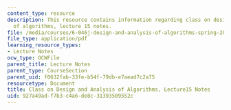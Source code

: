 ```yaml
---
content_type: resource
description: This resource contains information regarding class on design and analysis
  of algorithms, lecture 15 notes.
file: /media/courses/6-046j-design-and-analysis-of-algorithms-spring-2015/927a49adf7b3c4a6de8c31393509552c_MIT6_046JS15_lec15.pdf
file_type: application/pdf
learning_resource_types:
- Lecture Notes
ocw_type: OCWFile
parent_title: Lecture Notes
parent_type: CourseSection
parent_uid: f0632fab-33fe-b54f-79db-e7aead7c2a75
resourcetype: Document
title: Class on Design and Analysis of Algorithms, Lecture15 Notes
uid: 927a49ad-f7b3-c4a6-de8c-31393509552c
---
```

